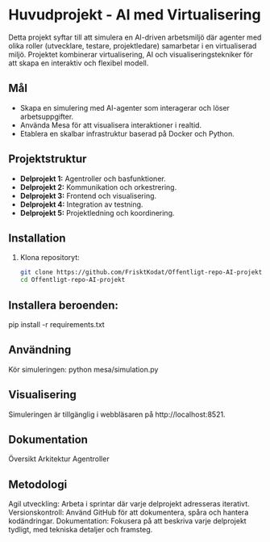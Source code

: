 # Huvudprojekt - AI med Virtualisering

Detta projekt syftar till att simulera en AI-driven arbetsmiljö där agenter med olika roller (utvecklare, testare, projektledare) samarbetar i en virtualiserad miljö. Projektet kombinerar virtualisering, AI och visualiseringstekniker för att skapa en interaktiv och flexibel modell.

## Mål
- Skapa en simulering med AI-agenter som interagerar och löser arbetsuppgifter.
- Använda Mesa för att visualisera interaktioner i realtid.
- Etablera en skalbar infrastruktur baserad på Docker och Python.

## Projektstruktur
- **Delprojekt 1:** Agentroller och basfunktioner.
- **Delprojekt 2:** Kommunikation och orkestrering.
- **Delprojekt 3:** Frontend och visualisering.
- **Delprojekt 4:** Integration av testning.
- **Delprojekt 5:** Projektledning och koordinering.

## Installation
1. Klona repositoryt:
   ```bash
   git clone https://github.com/FrisktKodat/Offentligt-repo-AI-projekt.git
   cd Offentligt-repo-AI-projekt

## Installera beroenden:
pip install -r requirements.txt

## Användning
Kör simuleringen:
python mesa/simulation.py

## Visualisering
Simuleringen är tillgänglig i webbläsaren på http://localhost:8521.

## Dokumentation
Översikt
Arkitektur
Agentroller

## Metodologi
Agil utveckling: Arbeta i sprintar där varje delprojekt adresseras iterativt.
Versionskontroll: Använd GitHub för att dokumentera, spåra och hantera kodändringar.
Dokumentation: Fokusera på att beskriva varje delprojekt tydligt, med tekniska detaljer och framsteg.
